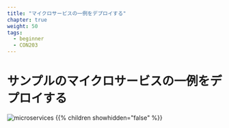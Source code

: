 ```yaml
---
title: "マイクロサービスの一例をデプロイする"
chapter: true
weight: 50
tags:
  - beginner
  - CON203
---
```


<!--
# Deploy the Example Microservices
-->
# サンプルのマイクロサービスの一例をデプロイする

![microservices](/images/crystal.svg)
{{% children showhidden="false" %}}
